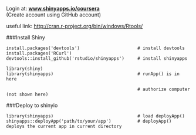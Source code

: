 Login at: **www.shinyapps.io/coursera**  
(Create account using GitHub account)  


useful link:  http://cran.r-project.org/bin/windows/Rtools/  

###Install Shiny
```
install.packages('devtools')                      # install devtools
install.packages('RCurl')
devtools::install_github('rstudio/shinyapps')     # install shinyapps

library(shiny)
library(shinyapps)                                # runApp() is in here

                                                  # authorize computer (not shown here)
```
###Deploy to shinyio
```{R}
library(shinyapps)                                # load deployApp()
shinyapps::deployApp('path/to/your/app')          # deployApp() deploys the current app in current directory
```
